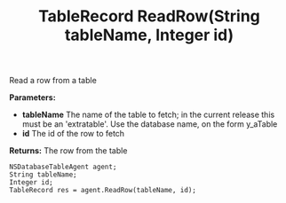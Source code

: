﻿---
uid: crmscript_ref_NSDatabaseTableAgent_ReadRow
title: TableRecord ReadRow(String tableName, Integer id)
intellisense: NSDatabaseTableAgent.ReadRow
keywords: NSDatabaseTableAgent, ReadRow
so.topic: reference
---

Read a row from a table

**Parameters:**
 - **tableName** The name of the table to fetch; in the current release this must be an 'extratable'. Use the database name, on the form y_aTable
 - **id** The id of the row to fetch

**Returns:** The row from the table

```crmscript
NSDatabaseTableAgent agent;
String tableName;
Integer id;
TableRecord res = agent.ReadRow(tableName, id);
```

